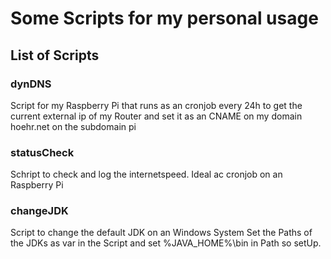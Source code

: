 # Some Scripts for my personal usage


## List of Scripts

### dynDNS
Script for my Raspberry Pi that runs as an cronjob every 24h to get the current external ip of my Router and set it as an CNAME on my domain hoehr.net on the subdomain pi

### statusCheck
Schript to check and log the internetspeed. Ideal ac cronjob on an Raspberry Pi

### changeJDK
Script to change the default JDK on an Windows System
Set the Paths of the JDKs as var in the Script and set %JAVA_HOME%\bin in Path so setUp.